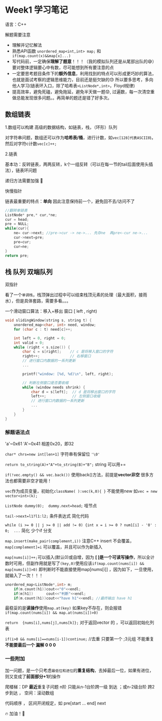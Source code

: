 # Week1 学习笔记

语言：C++

解题需要注意 

* 理解并记忆解法
* 熟悉API函数 `unordered_map<int,int> map;` 和` if(map.count(x)&&map[x]...)`
* 写代码前，一定确保**理解了题意**！！！（我的模拟队列还是从尾部出队的:sweat_smile:）要对整体逻辑要心中有数，尽可能想到所有要注意的点
* 一定要思考题目条件下的**额外信息**，利用找到的特点可以形成更巧妙的算法，也就是面试考察的逻辑思维能力，目前还是挺欠缺的:sweat: 所以要多思考，多向他人学习(链表环入口，除了哈希表`<ListNode*,int>`，Floyd规律)
* 提高效率，避免死磕，避免拖延，避免半天做一题:worried:, 过遍数，每一次清空重做总能发现很多问题。。再简单的题还是错了好多次。

## 数组链表

1.数组可以构建 高级的数据结构，如链表，栈，（环形）队列

对字符串问题，数组还可以作为**哈希表/桶**，进行计数，如`vec[128]代表ASCII码`，然后对字符c计数`vec[c]++;`

2.链表

基本功：反转链表，两两反转，k个一组反转（可以在每一节的tail后面使用头插法），链表环问题

递归方法需要加强 :shit:

快慢指针

链表最重要的特点：**单向**  因此注意保持前一个，避免回不去/访问不了

```C++
//翻转单链表
ListNode* pre,* cur,*ne;
cur = head;
pre = NULL;
while(cur){
    ne= cur->next; //pre->cur -> ne->... 先存ne  再pre<-cur ne->...
    cur->next=pre;
    pre=cur;
    cur=ne;
}
return pre;
```

## 栈 队列 双端队列

双指针 

看了一个`单调栈`，栈顶弹出过程中可以结束栈顶元素的处理（最大面积，接雨水），但是具体套路，需要多看。。。

一个滑动窗口算法：移入+移出    窗口 [ left , right)

```C++
void slidingWindow(string s, string t) {
    unordered_map<char, int> need, window;
    for (char c : t) need[c]++;

    int left = 0, right = 0;
    int valid = 0;
    while (right < s.size()) {
        char c = s[right];    // c 是将移入窗口的字符
        right++;              // 右移窗口
        // 进行窗口内数据的一系列更新
        ...

        printf("window: [%d, %d)\n", left, right);

        // 判断左侧窗口是否要收缩
        while (window needs shrink) {
            char d = s[left];  // d 是将移出窗口的字符
            left++;            // 左侧窗口收缩
            // 进行窗口内数据的一系列更新
            ...
        }
    }
}
```

### 解题语法点

'a'~0x61 'A'~0x41  相差0x20，即32

`char* chrs=new int[len+1]`  字符串有保留位 `'\0'`

`return to_string(A)+"A"+to_string(B)+"B";`  string 可以用+=

`if(!vec.empty() && vec.back())` 使用back()方法，前提是**vector非空**  很多方法也都需要非空才能用！

`vec`作为成员变量，初始化`className( ):vec(k,0){ }`  不能使用new 如`vec = new vector<int>(k);`

`ListNode dummy(0);  dummy.next=head;`  哑节点

`tail->next=l1?l1:l2;`  条件表达式 简化代码

`while (i >= 0 || j >= 0 || add != 0) {int x = i >= 0 ? num1[i] - '0' : 0;  ...`  简化 少个if 分支

`map.insert(make_pair(complement,i))`  注意C++ insert 不会覆盖，`map[complement]=i` 可以覆盖，并且可以作为新插入

`map[nums[i]]++;`可以插入(默认0)或自增，因为 **[ ]是一个可读写操作**，所以全计数时可用，但副作用就是写了`(key,0)`使用应该`if(map.count(nums[i]) && map[nums[i]]>0)`  即判断时不能直接使用map[nums[i]] ，因为如下，一旦使用，就输入了一次！！！

```C++
unordered_map<ListNode*,int> m;
    if(m.count(h1))cout<<"0"<<endl;
    if(m[h1]) 	   cout<<"判断"<<endl;
    if(m.count(h1))cout<<"have h1"<<endl; //最终输出 have h1
```

最稳妥的是**读操作**使用`map.at(key)` 如果key不存在，则会报错`if(map.count(nums[i]) && map.at(nums[i])>0)`

`return  {nums[i],nums[j],nums[k]};` 对于返回vector 的 ，可以返回初始化列表

`if(i>0 && nums[i]==nums[i-1])continue;`  //去重 只要第一个 ;3元组 不能重复 **不能要最后一个 漏解 0 0 0**



### 一些附加

加一问题，是一个只考虑`最低位和进位`的**重复结构**，去掉最后一位，如果有进位，则又变成了**前面部分+1**的操作

爬楼梯：DP **最近**重复子问题    n阶 只能从n-1台阶跨一级 到达 ；或n-2级台阶 跨2步到达   ，   空间：滚动数组

代码顺序  ， 区间开闭规定，如 pre[start ... end] next 



:fire:  加油！:eyes:  
